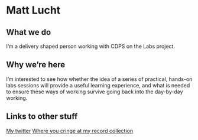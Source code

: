 # Matt Lucht

## What we do

I’m a delivery shaped person working with CDPS on the Labs project. 

## Why we’re here

I’m interested to see how whether the idea of a series of practical, hands-on labs sessions will provide a useful learning experience, and what is needed to ensure these ways of working survive going back into the day-by-day working.

## Links to other stuff

[My twitter](https://twitter.com/mattlucht)
[Where you cringe at my record collection](https://www.discogs.com/user/mattlucht) 
